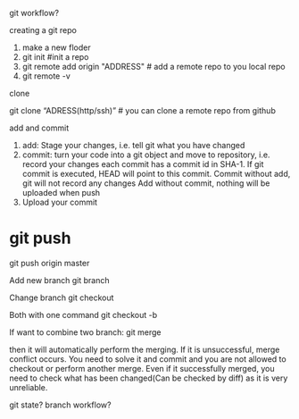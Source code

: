 git workflow?

creating a git repo
1. make a new floder
2. git init   #init a repo
3. git remote add origin "ADDRESS"  # add a remote repo to you local repo
4. git remote -v

clone 

git clone “ADRESS(http/ssh)” # you can clone a remote repo from github 

add and commit
1. add: Stage your changes, i.e. tell git what you have changed
2. commit: turn your code into a git object and move to repository, i.e. record your changes each commit has a commit id in SHA-1. If git commit is executed, HEAD will point to this commit.
Commit without add, git will not record any changes
Add without commit, nothing will be uploaded when push
3. Upload your commit
# git push <remote> <branch>
git push origin master

Add new branch
	git branch <BRANCH>

Change branch
	git checkout <BRANCH>

Both with one command
	git checkout -b

If want to combine two branch:
	git merge <branch>

then it will automatically perform the merging.
	If it is unsuccessful, merge conflict occurs. You need to solve it and commit and you are not allowed to checkout or perform another merge.
	Even if it successfully merged, you need to check what has been changed(Can be checked by diff) as it is very unreliable.

git state?
branch workflow?
